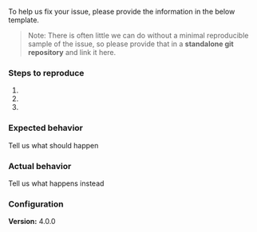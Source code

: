 To help us fix your issue, please provide the information in the below template. 

> Note: There is often little we can do without a minimal reproducible sample of the issue, so please provide that in a **standalone git repository** and link it here.


### Steps to reproduce

1.

2.

3.


### Expected behavior
Tell us what should happen

### Actual behavior
Tell us what happens instead

### Configuration

**Version:** 4.0.0
